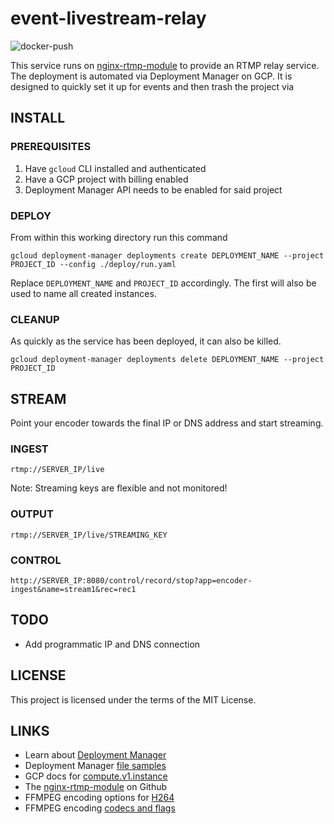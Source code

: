 # event-livestream-relay
  
![docker-push](https://github.com/frytg/event-livestream-relay/workflows/docker-push/badge.svg?branch=master)
  
This service runs on [nginx-rtmp-module](https://github.com/arut/nginx-rtmp-module) to provide an RTMP relay service. The deployment is automated via Deployment Manager on GCP. It is designed to quickly set it up for events and then trash the project via

## INSTALL

### PREREQUISITES

1. Have `gcloud` CLI installed and authenticated
2. Have a GCP project with billing enabled
3. Deployment Manager API needs to be enabled for said project

### DEPLOY

From within this working directory run this command

```shell
gcloud deployment-manager deployments create DEPLOYMENT_NAME --project PROJECT_ID --config ./deploy/run.yaml
```

Replace `DEPLOYMENT_NAME` and `PROJECT_ID` accordingly. The first will also be used to name all created instances.

### CLEANUP

As quickly as the service has been deployed, it can also be killed.

```shell
gcloud deployment-manager deployments delete DEPLOYMENT_NAME --project PROJECT_ID
```

## STREAM

Point your encoder towards the final IP or DNS address and start streaming.

### INGEST

```shell
rtmp://SERVER_IP/live
```

Note: Streaming keys are flexible and not monitored!

### OUTPUT

```shell
rtmp://SERVER_IP/live/STREAMING_KEY
```

### CONTROL

```shell
http://SERVER_IP:8080/control/record/stop?app=encoder-ingest&name=stream1&rec=rec1
```

## TODO

- Add programmatic IP and DNS connection

## LICENSE

This project is licensed under the terms of the MIT License.

## LINKS

- Learn about [Deployment Manager](https://cloud.google.com/deployment-manager/docs/how-to)
- Deployment Manager [file samples](https://github.com/GoogleCloudPlatform/deploymentmanager-samples/tree/master/examples/v2)
- GCP docs for [compute.v1.instance](https://cloud.google.com/compute/docs/reference/rest/v1/instances)
- The [nginx-rtmp-module](https://github.com/arut/nginx-rtmp-module) on Github
- FFMPEG encoding options for [H264](https://trac.ffmpeg.org/wiki/Encode/H.264)
- FFMPEG encoding [codecs and flags](https://www.ffmpeg.org/ffmpeg-codecs.html)
